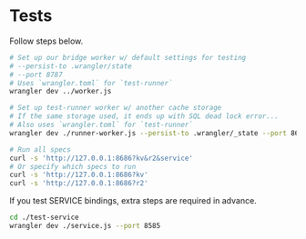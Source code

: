 # Tests

Follow steps below.

```sh
# Set up our bridge worker w/ default settings for testing
# --persist-to .wrangler/state
# --port 8787
# Uses `wrangler.toml` for `test-runner`
wrangler dev ../worker.js

# Set up test-runner worker w/ another cache storage
# If the same storage used, it ends up with SQL dead lock error...
# Also uses `wrangler.toml` for `test-runner`
wrangler dev ./runner-worker.js --persist-to .wrangler/_state --port 8686

# Run all specs
curl -s 'http://127.0.0.1:8686?kv&r2&service'
# Or specify which specs to run
curl -s 'http://127.0.0.1:8686?kv'
curl -s 'http://127.0.0.1:8686?r2'
```

If you test SERVICE bindings, extra steps are required in advance.

```sh
cd ./test-service
wrangler dev ./service.js --port 8585
```
